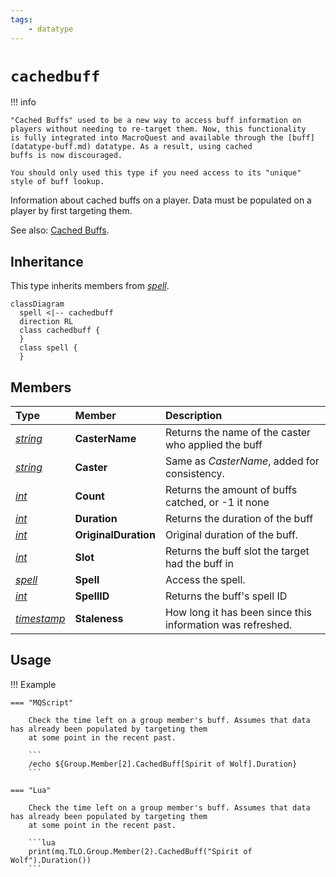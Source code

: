 ```yaml
---
tags:
    - datatype
---
```

# `cachedbuff`

!!! info

    "Cached Buffs" used to be a new way to access buff information on players without needing to re-target them. Now, this functionality
    is fully integrated into MacroQuest and available through the [buff](datatype-buff.md) datatype. As a result, using cached
    buffs is now discouraged.

    You should only used this type if you need access to its "unique" style of buff lookup.

Information about cached buffs on a player. Data must be populated on a player by first targeting them.

See also: [Cached Buffs](../../main/features/cached-buffs.md).

## Inheritance

This type inherits members from [_spell_](datatype-spell.md).

```mermaid
classDiagram
  spell <|-- cachedbuff
  direction RL
  class cachedbuff {
  }
  class spell {
  }
```

## Members

| **Type** | **Member** | **Description** |
| :--- | :--- | :--- |
| [_string_](datatype-string.md) | **CasterName** | Returns the name of the caster who applied the buff |
| [_string_](datatype-string.md) | **Caster** | Same as _CasterName_, added for consistency. |
| [_int_](datatype-int.md) | **Count** | Returns the amount of buffs catched, or -1 it none |
| [_int_](datatype-int.md) | **Duration** | Returns the duration of the buff |
| [_int_](datatype-int.md) | **OriginalDuration** | Original duration of the buff. |
| [_int_](datatype-int.md) | **Slot** | Returns the buff slot the target had the buff in |
| [_spell_](datatype-spell.md) | **Spell** | Access the spell. |
| [_int_](datatype-int.md) | **SpellID** | Returns the buff's spell ID |
| [_timestamp_](datatype-timestamp.md) | **Staleness** | How long it has been since this information was refreshed. |

## Usage

!!! Example

    === "MQScript"

        Check the time left on a group member's buff. Assumes that data has already been populated by targeting them
        at some point in the recent past.

        ```
        /echo ${Group.Member[2].CachedBuff[Spirit of Wolf].Duration}
        ```

    === "Lua"

        Check the time left on a group member's buff. Assumes that data has already been populated by targeting them
        at some point in the recent past.

        ```lua
        print(mq.TLO.Group.Member(2).CachedBuff("Spirit of Wolf").Duration())
        ```

